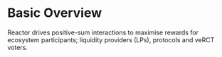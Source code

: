 # Basic Overview

Reactor drives positive-sum interactions to maximise rewards for ecosystem participants; liquidity providers (LPs), protocols and veRCT voters.
